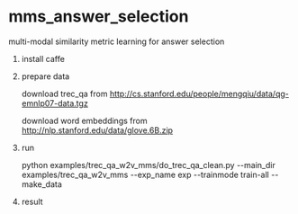 # mms_answer_selection
multi-modal similarity metric learning for answer selection

1. install caffe

2. prepare data
    
    download trec_qa from http://cs.stanford.edu/people/mengqiu/data/qg-emnlp07-data.tgz
    
    download word embeddings from http://nlp.stanford.edu/data/glove.6B.zip
    
3. run

    python examples/trec_qa_w2v_mms/do_trec_qa_clean.py --main_dir examples/trec_qa_w2v_mms --exp_name exp --trainmode train-all --make_data
    
4. result
